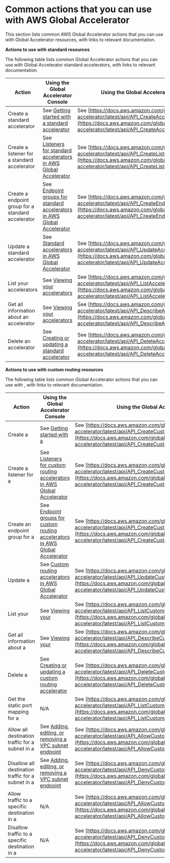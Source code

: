 # Common actions that you can use with AWS Global Accelerator<a name="global-accelerator-actions"></a>

This section lists common AWS Global Accelerator actions that you can use with Global Accelerator resources, with links to relevant documentation\.

**Actions to use with standard resources**

The following table lists common Global Accelerator actions that you can use with Global Accelerator standard accelerators, with links to relevant documentation\.


| Action | Using the Global Accelerator Console | Using the Global Accelerator API | 
| --- | --- | --- | 
| Create a standard accelerator | See [ Getting started with a standard accelerator](getting-started.md#getting-started-standard) | See [https://docs.aws.amazon.com/global-accelerator/latest/api/API_CreateAccelerator.html](https://docs.aws.amazon.com/global-accelerator/latest/api/API_CreateAccelerator.html) | 
| Create a listener for a standard accelerator | See [Listeners for standard accelerators in AWS Global Accelerator](about-listeners.md) | See [https://docs.aws.amazon.com/global-accelerator/latest/api/API_CreateListener.html](https://docs.aws.amazon.com/global-accelerator/latest/api/API_CreateListener.html) | 
| Create a endpoint group for a standard accelerator | See [Endpoint groups for standard accelerators in AWS Global Accelerator](about-endpoint-groups.md) | See [https://docs.aws.amazon.com/global-accelerator/latest/api/API_CreateEndpointGroup.html](https://docs.aws.amazon.com/global-accelerator/latest/api/API_CreateEndpointGroup.html) | 
| Update a standard accelerator | See [Standard accelerators in AWS Global Accelerator](about-accelerators.md) |  See [https://docs.aws.amazon.com/global-accelerator/latest/api/API_UpdateAccelerator.html](https://docs.aws.amazon.com/global-accelerator/latest/api/API_UpdateAccelerator.html)  | 
| List your accelerators | See [Viewing your accelerators](about-accelerators.viewing.md) | See [https://docs.aws.amazon.com/global-accelerator/latest/api/API_ListAccelerators.html](https://docs.aws.amazon.com/global-accelerator/latest/api/API_ListAccelerators.html)  | 
| Get all information about an accelerator | See [Viewing your accelerators](about-accelerators.viewing.md) |  See [https://docs.aws.amazon.com/global-accelerator/latest/api/API_DescribeAccelerator.html](https://docs.aws.amazon.com/global-accelerator/latest/api/API_DescribeAccelerator.html)  | 
| Delete an accelerator | See [ Creating or updating a standard accelerator](about-accelerators.md#about-accelerators.creating-editing) | See [https://docs.aws.amazon.com/global-accelerator/latest/api/API_DeleteAccelerator.html](https://docs.aws.amazon.com/global-accelerator/latest/api/API_DeleteAccelerator.html) | 

**Actions to use with custom routing resources**

The following table lists common Global Accelerator actions that you can use with , with links to relevant documentation\.


| Action | Using the Global Accelerator Console | Using the Global Accelerator API | 
| --- | --- | --- | 
| Create a  | See [ Getting started with a ](getting-started.md#getting-started-custom-routing) |  See [https://docs.aws.amazon.com/global-accelerator/latest/api/API_CreateCustomRoutingAccelerator.html](https://docs.aws.amazon.com/global-accelerator/latest/api/API_CreateCustomRoutingAccelerator.html)  | 
| Create a listener for a  | See [Listeners for custom routing accelerators in AWS Global Accelerator](about-custom-routing-listeners.md) | See [https://docs.aws.amazon.com/global-accelerator/latest/api/API_CreateCustomRoutingListener.html](https://docs.aws.amazon.com/global-accelerator/latest/api/API_CreateCustomRoutingListener.html) | 
| Create an endpoint group for a  | See [Endpoint groups for custom routing accelerators in AWS Global Accelerator](about-custom-routing-endpoint-groups.md) | See [https://docs.aws.amazon.com/global-accelerator/latest/api/API_CreateCustomRoutingEndpointGroup.html](https://docs.aws.amazon.com/global-accelerator/latest/api/API_CreateCustomRoutingEndpointGroup.html) | 
| Update a  | See [Custom routing accelerators in AWS Global Accelerator](about-custom-routing-accelerators.md) |  See [https://docs.aws.amazon.com/global-accelerator/latest/api/API_UpdateCustomRoutingAccelerator.html](https://docs.aws.amazon.com/global-accelerator/latest/api/API_UpdateCustomRoutingAccelerator.html)  | 
| List your  | See [ Viewing your ](about-custom-routing-accelerators.md#about-custom-routing-accelerators.viewing) | See [https://docs.aws.amazon.com/global-accelerator/latest/api/API_ListCustomRoutingAccelerators.html](https://docs.aws.amazon.com/global-accelerator/latest/api/API_ListCustomRoutingAccelerators.html)  | 
| Get all information about a  | See [ Viewing your ](about-custom-routing-accelerators.md#about-custom-routing-accelerators.viewing) | See [https://docs.aws.amazon.com/global-accelerator/latest/api/API_DescribeCustomRoutingAccelerator.html](https://docs.aws.amazon.com/global-accelerator/latest/api/API_DescribeCustomRoutingAccelerator.html)  | 
| Delete a  | See [ Creating or updating a custom routing accelerator](about-custom-routing-accelerators.md#about-custom-routing-accelerators.creating-editing) | See [https://docs.aws.amazon.com/global-accelerator/latest/api/API_DeleteCustomRoutingAccelerator.html](https://docs.aws.amazon.com/global-accelerator/latest/api/API_DeleteCustomRoutingAccelerator.html) | 
| Get the static port mapping for a  | N/A | See [https://docs.aws.amazon.com/global-accelerator/latest/api/API_ListCustomRoutingPortMappings.html](https://docs.aws.amazon.com/global-accelerator/latest/api/API_ListCustomRoutingPortMappings.html) | 
| Allow all destination traffic for a subnet in a  | See [ Adding, editing, or removing a VPC subnet endpoint](about-custom-routing-endpoints.md#about-custom-routing-endpoints-adding-endpoints) | See [https://docs.aws.amazon.com/global-accelerator/latest/api/API_AllowCustomRoutingTraffic.html](https://docs.aws.amazon.com/global-accelerator/latest/api/API_AllowCustomRoutingTraffic.html) | 
| Disallow all destination traffic for a subnet in a  | See [ Adding, editing, or removing a VPC subnet endpoint](about-custom-routing-endpoints.md#about-custom-routing-endpoints-adding-endpoints) | See [https://docs.aws.amazon.com/global-accelerator/latest/api/API_DenyCustomRoutingTraffic.html](https://docs.aws.amazon.com/global-accelerator/latest/api/API_DenyCustomRoutingTraffic.html) | 
| Allow traffic to a specific destination in a  | N/A | See [https://docs.aws.amazon.com/global-accelerator/latest/api/API_AllowCustomRoutingTraffic.html](https://docs.aws.amazon.com/global-accelerator/latest/api/API_AllowCustomRoutingTraffic.html) | 
| Disallow traffic to a specific destination in a  | N/A | See [https://docs.aws.amazon.com/global-accelerator/latest/api/API_DenyCustomRoutingTraffic.html](https://docs.aws.amazon.com/global-accelerator/latest/api/API_DenyCustomRoutingTraffic.html) | 